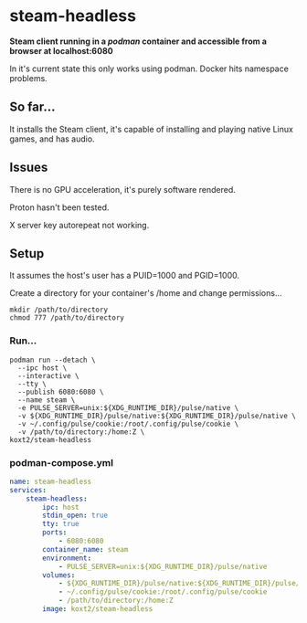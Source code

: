 # steam-headless

**Steam client running in a _podman_ container and accessible from a browser at localhost:6080**

In it's current state this only works using podman. Docker hits namespace problems. 

## So far...

It installs the Steam client, it's capable of installing and playing native Linux games, and has audio. 

## Issues

There is no GPU acceleration, it's purely software rendered. 

Proton hasn't been tested.

X server key autorepeat not working.

## Setup

It assumes the host's user has a PUID=1000 and PGID=1000.

Create a directory for your container's /home and change permissions...

```shell
mkdir /path/to/directory
chmod 777 /path/to/directory
```

### Run...

```shell
podman run --detach \
  --ipc host \
  --interactive \
  --tty \
  --publish 6080:6080 \
  --name steam \
  -e PULSE_SERVER=unix:${XDG_RUNTIME_DIR}/pulse/native \
  -v ${XDG_RUNTIME_DIR}/pulse/native:${XDG_RUNTIME_DIR}/pulse/native \
  -v ~/.config/pulse/cookie:/root/.config/pulse/cookie \
  -v /path/to/directory:/home:Z \
koxt2/steam-headless
```

### podman-compose.yml

```yaml
name: steam-headless
services:
    steam-headless:
        ipc: host
        stdin_open: true
        tty: true
        ports:
            - 6080:6080
        container_name: steam
        environment:
            - PULSE_SERVER=unix:${XDG_RUNTIME_DIR}/pulse/native
        volumes:
            - ${XDG_RUNTIME_DIR}/pulse/native:${XDG_RUNTIME_DIR}/pulse/native
            - ~/.config/pulse/cookie:/root/.config/pulse/cookie
            - /path/to/directory:/home:Z
        image: koxt2/steam-headless
```
